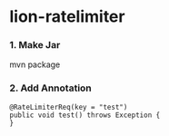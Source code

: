 # lion-ratelimiter

### 1. Make Jar

mvn package

### 2. Add Annotation

```
@RateLimiterReq(key = "test")
public void test() throws Exception {
}
```




